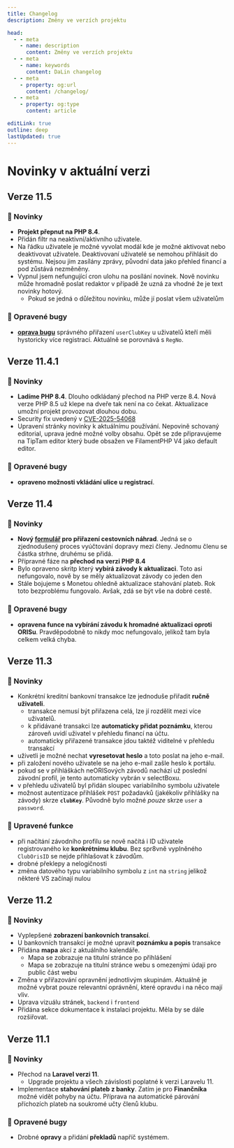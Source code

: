 ```yaml
---
title: Changelog
description: Změny ve verzích projektu

head:
  - - meta
    - name: description
      content: Změny ve verzích projektu
  - - meta
    - name: keywords
      content: DaLin changelog
  - - meta
    - property: og:url
      content: /changelog/
  - - meta
    - property: og:type
      content: article

editLink: true
outline: deep
lastUpdated: true
---
```


# Novinky v aktuální verzi

## Verze 11.5 <Badge type="info" text="13.08.2025" />

### :mega: Novinky
- **Projekt přepnut na PHP 8.4**.
- Přidán filtr na neaktivní/aktivního uživatele. 
- Na řádku uživatele je možné vyvolat modál kde je možné aktivovat nebo deaktivovat uživatele. Deaktivovaní uživatelé se nemohou přihlásit do systému. Nejsou jim zasílány zprávy, původní data jako přehled financí a pod zůstává nezměněny.
- Vypnul jsem nefungující cron ulohu na posílání novinek. Nově novinku může hromadně poslat redaktor v případě že uzná za vhodné že je text novinky hotový.
  - Pokud se jedná o důležitou novinku, může jí poslat všem uživatelům

### :wrench: Opravené bugy
- **[oprava bugu](https://github.com/jZejda/dalin/commit/0611ce8c1e755013a20efbd3839cee1005c2b7d5)** správného přiřazení `userClubKey` u uživatelů kteří měli hystoricky více registrací. Aktuálně se porovnává s `RegNo`.

## Verze 11.4.1 <Badge type="info" text="28.07.2025" />

### :mega: Novinky
- **Ladíme PHP 8.4**. Dlouho odkládaný přechod na PHP verze 8.4. Nová verze PHP 8.5 už klepe na dveře tak není na co čekat. Aktualizace umožní projekt provozovat dlouhou dobu.
- Security fix uvedený v [CVE-2025-54068](https://github.com/advisories/GHSA-29cq-5w36-x7w3)
- Upravení stránky novinky k aktuálnímu používání. Nepovině schovaný editorial, uprava jedné možné volby obsahu. Opět se zde připravujeme na TipTam editor který bude obsažen ve FilamentPHP V4 jako default editor.

### :wrench: Opravené bugy
- **opraveno možnosti vkládání ulice u registrací**.


## Verze 11.4 <Badge type="info" text="09.06.2025" />

### :mega: Novinky
- **Nový [formulář](https://jirizejda.cz/dalin/napoveda/jednoduche-cestovni-vyrovnani.html) pro přiřazení cestovních náhrad**. Jedná se o zjednodušený proces vyúčtování dopravy mezi členy. Jednomu členu se částka strhne, druhému se přidá.
- Přípravné fáze na **přechod na verzi PHP 8.4**
- Bylo opraveno skritp který **vybírá závody k aktualizaci**. Toto asi nefungovalo, nově by se měly aktualizovat závody co jeden den
- Stále bojujeme s Monetou ohledně aktualizace stahování plateb. Rok toto bezproblému fungovalo. Avšak, zdá se být vše na dobré cestě.

### :wrench: Opravené bugy
- **opravena funce na vybírání závodu k hromadné aktualizaci oproti ORISu**. Pravděpodobně to nikdy moc nefungovalo, jelikož tam byla celkem velká chyba.


## Verze 11.3 <Badge type="info" text="03.01.2025" />

### :mega: Novinky
- Konkrétní kreditní bankovní transakce lze jednoduše přiřadit **ručně uživateli**.
    - transakce nemusí být přiřazena celá, lze jí rozdělit mezi více uživatelů.
    - k přidávané transakci lze **automaticky přidat poznámku**, kterou zároveň uvidí uživatel v přehledu financí na účtu.
    - automaticky přiřazené transakce jdou taktéž viditelné v přehledu transakcí
- uživetli je možné nechat **vyresetovat heslo** a toto poslat na jeho e-mail.
- při založení nového uživatele se na jeho e-mail zašle heslo k portálu.
- pokud se v přihláškách neORISových závodů nachází už poslední závodní profil, je tento automaticky vybrán v selectBoxu.
- v přehledu uživatelů byl přidán sloupec variabilního symbolu uživatele
- možnost autentizace přihlášek `POST` požadavků (jakékoliv přihlášky na závody) skrze **`clubKey`**. Původně bylo možné _pouze_ skrze `user` a `password`.

### :wrench: Upravené funkce
- při načítání závodního profilu se nově načítá i ID uživatele registrovaného ke **konkrétnímu klubu**. Bez spr8vně vyplněného `ClubOrisID` se nejde přihlašovat k závodům.
- drobné překlepy a nelogičnosti
- změna datového typu variabilního symbolu z `int` na `string` jelikož některé VS začínají nulou

## Verze 11.2 <Badge type="info" text="18.09.2024" />

### :mega: Novinky
- Vyplepšené **zobrazení bankovních transakcí**.
- U bankovních transakcí je možné upravit **poznámku a popis** transakce
- Přidána **mapa** akcí z aktuálního kalendáře.
  - Mapa se zobrazuje na titulní stránce po přihlášení
  - Mapa se zobrazuje na titulní stránce webu s omezenými údaji pro public část webu
- Změna v přiřazování opravnění jednotlivým skupinám. Aktuálně je možné vybrat pouze relevantní oprávnění, které opravdu i na něco mají vliv.
- Uprava vizuálu stránek, `backend` i `frontend`
- Přidána sekce dokumentace k instalaci projektu. Měla by se dále rozšiřovat.


## Verze 11.1 <Badge type="info" text="12.06.2024" />

### :mega: Novinky
- Přechod na **Laravel verzi 11**.
  - Upgrade projektu a všech závislosti poplatné k verzi Laravelu 11.
- Implementace **stahování plateb z banky**. Zatím je pro **Finančníka** možné vidět pohyby na účtu. Příprava na automatické párování příchozích plateb na soukromé učty členů klubu.

### :wrench: Opravené bugy
- Drobné **opravy** a přidání **překladů** napříč systémem.